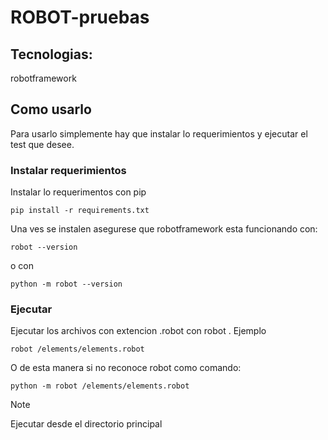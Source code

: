 # ROBOT-pruebas

## Tecnologias:
robotframework

## Como usarlo
Para usarlo simplemente hay que instalar lo requerimientos y ejecutar el test que desee.

### Instalar requerimientos
Instalar lo requerimentos con pip

```
pip install -r requirements.txt
```

Una ves se instalen asegurese que robotframework esta funcionando con:

```
robot --version
```

o con 
```
python -m robot --version
```

### Ejecutar 
Ejecutar los archivos con extencion .robot con robot <nombre del archivo>. Ejemplo
```
robot /elements/elements.robot
```

O de esta manera si no reconoce robot como comando:
```
python -m robot /elements/elements.robot
```


> [!NOTE]
> Ejecutar desde el directorio principal
